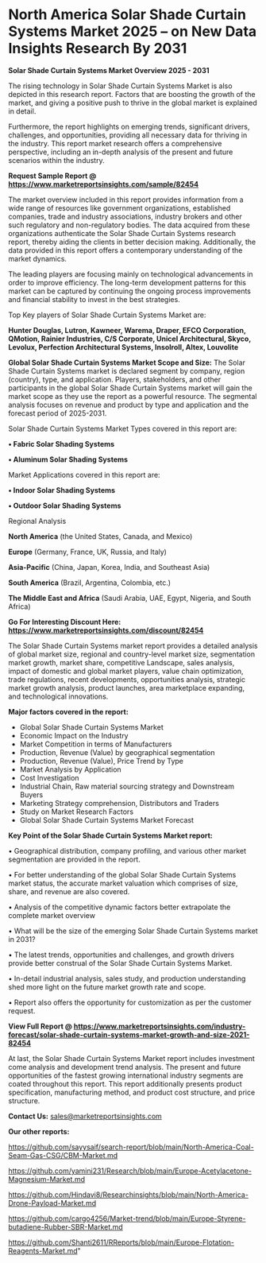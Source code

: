 # North America Solar Shade Curtain Systems Market 2025 – on New Data Insights Research By 2031

<Strong> Solar Shade Curtain Systems Market Overview 2025 - 2031</strong>

The rising technology in Solar Shade Curtain Systems Market is also depicted in this research report. Factors that are boosting the growth of the market, and giving a positive push to thrive in the global market is explained in detail.

Furthermore, the report highlights on emerging trends, significant drivers, challenges, and opportunities, providing all necessary data for thriving in the industry. This report market research offers a comprehensive perspective, including an in-depth analysis of the present and future scenarios within the industry.

<strong>Request Sample Report @ <a href=https://www.marketreportsinsights.com/sample/82454>https://www.marketreportsinsights.com/sample/82454</a></strong>

The market overview included in this report provides information from a wide range of resources like government organizations, established companies, trade and industry associations, industry brokers and other such regulatory and non-regulatory bodies. The data acquired from these organizations authenticate the Solar Shade Curtain Systems research report, thereby aiding the clients in better decision making. Additionally, the data provided in this report offers a contemporary understanding of the market dynamics.

The leading players are focusing mainly on technological advancements in order to improve efficiency. The long-term development patterns for this market can be captured by continuing the ongoing process improvements and financial stability to invest in the best strategies.

Top Key players of Solar Shade Curtain Systems Market are:

<strong>Hunter Douglas, Lutron, Kawneer, Warema, Draper, EFCO Corporation, QMotion, Rainier Industries, C/S Corporate, Unicel Architectural, Skyco, Levolux, Perfection Architectural Systems, Insolroll, Altex, Louvolite</strong>

<strong><b>Global Solar Shade Curtain Systems Market Scope and Size:</b></strong>
The Solar Shade Curtain Systems market is declared segment by company, region (country), type, and application. Players, stakeholders, and other participants in the global Solar Shade Curtain Systems market will gain the market scope as they use the report as a powerful resource. The segmental analysis focuses on revenue and product by type and application and the forecast period of 2025-2031.

Solar Shade Curtain Systems Market Types covered in this report are:

<strong>• Fabric Solar Shading Systems

• Aluminum Solar Shading Systems</strong>

Market Applications covered in this report are:

<strong>• Indoor Solar Shading Systems

• Outdoor Solar Shading Systems</strong> 

Regional Analysis

<strong>North America</strong> (the United States, Canada, and Mexico)

<strong>Europe</strong> (Germany, France, UK, Russia, and Italy)

<strong>Asia-Pacific</strong> (China, Japan, Korea, India, and Southeast Asia)

<strong>South America</strong> (Brazil, Argentina, Colombia, etc.)

<strong>The Middle East and Africa</strong> (Saudi Arabia, UAE, Egypt, Nigeria, and South Africa)

<strong>Go For Interesting Discount Here: <a href=https://www.marketreportsinsights.com/discount/82454>https://www.marketreportsinsights.com/discount/82454</a></strong>

The Solar Shade Curtain Systems market report provides a detailed analysis of global market size, regional and country-level market size, segmentation market growth, market share, competitive Landscape, sales analysis, impact of domestic and global market players, value chain optimization, trade regulations, recent developments, opportunities analysis, strategic market growth analysis, product launches, area marketplace expanding, and technological innovations.

<strong><b>Major factors covered in the report:</b></strong>
<ul>
  <li>Global Solar Shade Curtain Systems Market </li>
  <li>Economic Impact on the Industry</li>
  <li>Market Competition in terms of Manufacturers</li>
  <li>Production, Revenue (Value) by geographical segmentation</li>
  <li>Production, Revenue (Value), Price Trend by Type</li>
  <li>Market Analysis by Application</li>
  <li>Cost Investigation</li>
  <li>Industrial Chain, Raw material sourcing strategy and Downstream Buyers</li>
  <li>Marketing Strategy comprehension, Distributors and Traders</li>
  <li>Study on Market Research Factors</li>
  <li>Global Solar Shade Curtain Systems Market Forecast</li>
</ul>

<strong><b>Key Point of the Solar Shade Curtain Systems Market report:</b></strong>

• Geographical distribution, company profiling, and various other market segmentation are provided in the report.

• For better understanding of the global Solar Shade Curtain Systems market status, the accurate market valuation which comprises of size, share, and revenue are also covered.

• Analysis of the competitive dynamic factors better extrapolate the complete market overview

• What will be the size of the emerging Solar Shade Curtain Systems market in 2031?

• The latest trends, opportunities and challenges, and growth drivers provide better construal of the Solar Shade Curtain Systems Market.

• In-detail industrial analysis, sales study, and production understanding shed more light on the future market growth rate and scope.

• Report also offers the opportunity for customization as per the customer request.

<strong><b>View Full Report @ <a href=https://www.marketreportsinsights.com/industry-forecast/solar-shade-curtain-systems-market-growth-and-size-2021-82454>https://www.marketreportsinsights.com/industry-forecast/solar-shade-curtain-systems-market-growth-and-size-2021-82454</a></b></strong>


At last, the Solar Shade Curtain Systems Market report includes investment come analysis and development trend analysis. The present and future opportunities of the fastest growing international industry segments are coated throughout this report. This report additionally presents product specification, manufacturing method, and product cost structure, and price structure.

<strong>Contact Us:</strong>
sales@marketreportsinsights.com

<strong>Our other reports:</strong>

<a href=https://github.com/sayysaif/search-report/blob/main/North-America-Coal-Seam-Gas-CSG/CBM-Market.md>https://github.com/sayysaif/search-report/blob/main/North-America-Coal-Seam-Gas-CSG/CBM-Market.md</a>

<a href=https://github.com/yamini231/Research/blob/main/Europe-Acetylacetone-Magnesium-Market.md>https://github.com/yamini231/Research/blob/main/Europe-Acetylacetone-Magnesium-Market.md</a>

<a href=https://github.com/Hindavi8/Researchinsights/blob/main/North-America-Drone-Payload-Market.md>https://github.com/Hindavi8/Researchinsights/blob/main/North-America-Drone-Payload-Market.md</a>

<a href=https://github.com/cargo4256/Market-trend/blob/main/Europe-Styrene-butadiene-Rubber-SBR-Market.md>https://github.com/cargo4256/Market-trend/blob/main/Europe-Styrene-butadiene-Rubber-SBR-Market.md</a>

<a href=https://github.com/Shanti2611/RReports/blob/main/Europe-Flotation-Reagents-Market.md>https://github.com/Shanti2611/RReports/blob/main/Europe-Flotation-Reagents-Market.md</a>"
